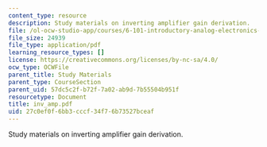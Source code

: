 ```yaml
---
content_type: resource
description: Study materials on inverting amplifier gain derivation.
file: /ol-ocw-studio-app/courses/6-101-introductory-analog-electronics-laboratory-spring-2007/27c0ef0f6bb3cccf34f76b73527bceaf_inv_amp.pdf
file_size: 24939
file_type: application/pdf
learning_resource_types: []
license: https://creativecommons.org/licenses/by-nc-sa/4.0/
ocw_type: OCWFile
parent_title: Study Materials
parent_type: CourseSection
parent_uid: 57dc5c2f-b72f-7a02-ab9d-7b55504b951f
resourcetype: Document
title: inv_amp.pdf
uid: 27c0ef0f-6bb3-cccf-34f7-6b73527bceaf
---
```

Study materials on inverting amplifier gain derivation.